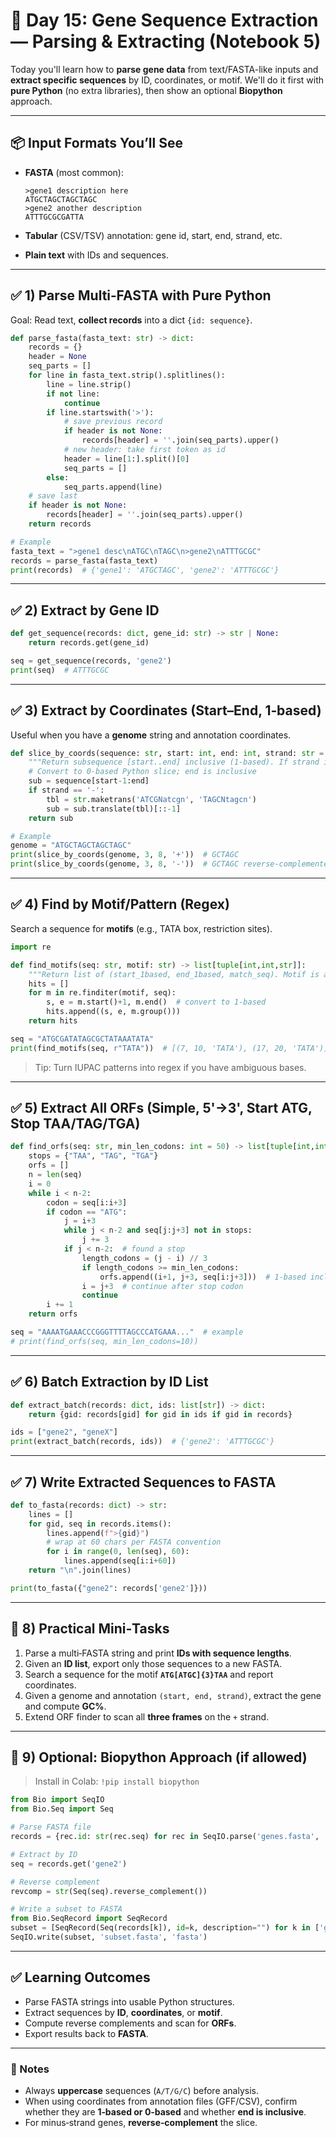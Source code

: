 # 🧬 Day 15: Gene Sequence Extraction — Parsing & Extracting (Notebook 5)

Today you'll learn how to **parse gene data** from text/FASTA-like inputs and **extract specific sequences** by ID, coordinates, or motif. We'll do it first with **pure Python** (no extra libraries), then show an optional **Biopython** approach.

---

## 📦 Input Formats You’ll See

* **FASTA** (most common):

  ```
  >gene1 description here
  ATGCTAGCTAGCTAGC
  >gene2 another description
  ATTTGCGCGATTA
  ```
* **Tabular** (CSV/TSV) annotation: gene id, start, end, strand, etc.
* **Plain text** with IDs and sequences.

---

## ✅ 1) Parse Multi‑FASTA with Pure Python

Goal: Read text, **collect records** into a dict `{id: sequence}`.

```python
def parse_fasta(fasta_text: str) -> dict:
    records = {}
    header = None
    seq_parts = []
    for line in fasta_text.strip().splitlines():
        line = line.strip()
        if not line:
            continue
        if line.startswith('>'):
            # save previous record
            if header is not None:
                records[header] = ''.join(seq_parts).upper()
            # new header: take first token as id
            header = line[1:].split()[0]
            seq_parts = []
        else:
            seq_parts.append(line)
    # save last
    if header is not None:
        records[header] = ''.join(seq_parts).upper()
    return records

# Example
fasta_text = ">gene1 desc\nATGC\nTAGC\n>gene2\nATTTGCGC"
records = parse_fasta(fasta_text)
print(records)  # {'gene1': 'ATGCTAGC', 'gene2': 'ATTTGCGC'}
```

---

## ✅ 2) Extract by Gene ID

```python
def get_sequence(records: dict, gene_id: str) -> str | None:
    return records.get(gene_id)

seq = get_sequence(records, 'gene2')
print(seq)  # ATTTGCGC
```

---

## ✅ 3) Extract by Coordinates (Start–End, 1‑based)

Useful when you have a **genome** string and annotation coordinates.

```python
def slice_by_coords(sequence: str, start: int, end: int, strand: str = '+') -> str:
    """Return subsequence [start..end] inclusive (1-based). If strand is '-', return reverse complement."""
    # Convert to 0-based Python slice; end is inclusive
    sub = sequence[start-1:end]
    if strand == '-':
        tbl = str.maketrans('ATCGNatcgn', 'TAGCNtagcn')
        sub = sub.translate(tbl)[::-1]
    return sub

# Example
genome = "ATGCTAGCTAGCTAGC"
print(slice_by_coords(genome, 3, 8, '+'))  # GCTAGC
print(slice_by_coords(genome, 3, 8, '-'))  # GCTAGC reverse‑complemented
```

---

## ✅ 4) Find by Motif/Pattern (Regex)

Search a sequence for **motifs** (e.g., TATA box, restriction sites).

```python
import re

def find_motifs(seq: str, motif: str) -> list[tuple[int,int,str]]:
    """Return list of (start_1based, end_1based, match_seq). Motif is a regex."""
    hits = []
    for m in re.finditer(motif, seq):
        s, e = m.start()+1, m.end()  # convert to 1-based
        hits.append((s, e, m.group()))
    return hits

seq = "ATGCGATATAGCGCTATAAATATA"
print(find_motifs(seq, r"TATA"))  # [(7, 10, 'TATA'), (17, 20, 'TATA')]
```

> Tip: Turn IUPAC patterns into regex if you have ambiguous bases.

---

## ✅ 5) Extract All ORFs (Simple, 5'→3', Start ATG, Stop TAA/TAG/TGA)

```python
def find_orfs(seq: str, min_len_codons: int = 50) -> list[tuple[int,int,str]]:
    stops = {"TAA", "TAG", "TGA"}
    orfs = []
    n = len(seq)
    i = 0
    while i < n-2:
        codon = seq[i:i+3]
        if codon == "ATG":
            j = i+3
            while j < n-2 and seq[j:j+3] not in stops:
                j += 3
            if j < n-2:  # found a stop
                length_codons = (j - i) // 3
                if length_codons >= min_len_codons:
                    orfs.append((i+1, j+3, seq[i:j+3]))  # 1-based inclusive
                i = j+3  # continue after stop codon
                continue
        i += 1
    return orfs

seq = "AAAATGAAACCCGGGTTTTAGCCCATGAAA..."  # example
# print(find_orfs(seq, min_len_codons=10))
```

---

## ✅ 6) Batch Extraction by ID List

```python
def extract_batch(records: dict, ids: list[str]) -> dict:
    return {gid: records[gid] for gid in ids if gid in records}

ids = ["gene2", "geneX"]
print(extract_batch(records, ids))  # {'gene2': 'ATTTGCGC'}
```

---

## ✅ 7) Write Extracted Sequences to FASTA

```python
def to_fasta(records: dict) -> str:
    lines = []
    for gid, seq in records.items():
        lines.append(f">{gid}")
        # wrap at 60 chars per FASTA convention
        for i in range(0, len(seq), 60):
            lines.append(seq[i:i+60])
    return "\n".join(lines)

print(to_fasta({"gene2": records['gene2']}))
```

---

## 🧪 8) Practical Mini‑Tasks

1. Parse a multi‑FASTA string and print **IDs with sequence lengths**.
2. Given an **ID list**, export only those sequences to a new FASTA.
3. Search a sequence for the motif **`ATG[ATGC]{3}TAA`** and report coordinates.
4. Given a genome and annotation `(start, end, strand)`, extract the gene and compute **GC%**.
5. Extend ORF finder to scan all **three frames** on the `+` strand.

---

## 🧰 9) Optional: Biopython Approach (if allowed)

> Install in Colab: `!pip install biopython`

```python
from Bio import SeqIO
from Bio.Seq import Seq

# Parse FASTA file
records = {rec.id: str(rec.seq) for rec in SeqIO.parse('genes.fasta', 'fasta')}

# Extract by ID
seq = records.get('gene2')

# Reverse complement
revcomp = str(Seq(seq).reverse_complement())

# Write a subset to FASTA
from Bio.SeqRecord import SeqRecord
subset = [SeqRecord(Seq(records[k]), id=k, description="") for k in ['gene1','gene2'] if k in records]
SeqIO.write(subset, 'subset.fasta', 'fasta')
```

---

## ✅ Learning Outcomes

* Parse FASTA strings into usable Python structures.
* Extract sequences by **ID**, **coordinates**, or **motif**.
* Compute reverse complements and scan for **ORFs**.
* Export results back to **FASTA**.

---

### 📌 Notes

* Always **uppercase** sequences (`A/T/G/C`) before analysis.
* When using coordinates from annotation files (GFF/CSV), confirm whether they are **1‑based or 0‑based** and whether **end is inclusive**.
* For minus‑strand genes, **reverse‑complement** the slice.
